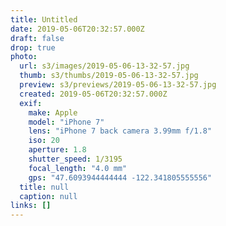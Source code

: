 ```yaml
---
title: Untitled
date: 2019-05-06T20:32:57.000Z
draft: false
drop: true
photo:
  url: s3/images/2019-05-06-13-32-57.jpg
  thumb: s3/thumbs/2019-05-06-13-32-57.jpg
  preview: s3/previews/2019-05-06-13-32-57.jpg
  created: 2019-05-06T20:32:57.000Z
  exif:
    make: Apple
    model: "iPhone 7"
    lens: "iPhone 7 back camera 3.99mm f/1.8"
    iso: 20
    aperture: 1.8
    shutter_speed: 1/3195
    focal_length: "4.0 mm"
    gps: "47.6093944444444 -122.341805555556"
  title: null
  caption: null
links: []
---
```

